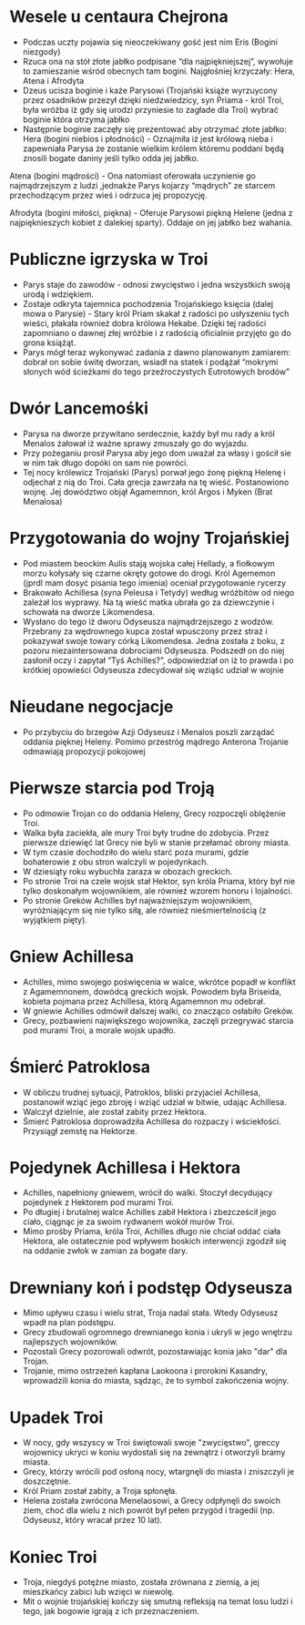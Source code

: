 # Wesele u centaura Chejrona

- Podczas uczty pojawia się nieoczekiwany gość jest nim Eris (Bogini niezgody)
- Rzuca ona na stół złote jabłko podpisane “dla najpiękniejszej”, wywołuje to zamieszanie wśród obecnych tam bogini. Najgłośniej krzyczały: Hera, Atena i Afrodyta
- Dzeus ucisza boginie i każe Parysowi (Trojański książe wyrzuycony przez osadników przezył dzięki niedzwiedzicy, syn Priama - król Troi, była wróżba iż gdy się urodzi przyniesie to zagłade dla Troi) wybrać boginie która otrzyma jabłko
- Następnie boginie zaczęły się prezentować aby otrzymać złote jabłko:
Hera (bogini niebios i płodności) - Oznajmiła iż jest królową nieba i zapewniała Parysa że zostanie wielkim królem któremu poddani będą znosili bogate daniny jeśli tylko odda jej jabłko. 

Atena (bogini mądrości) - Ona natomiast oferowała uczynienie go najmądrzejszym z ludzi ,jednakże Parys kojarzy “mądrych” ze starcem przechodzącym przez wieś i odrzuca jej propozycję.

Afrodyta (bogini miłości, piękna) - Oferuje Parysowi piękną Helene (jedna z najpięknieszych kobiet z dalekiej sparty). Oddaje on jej jabłko bez wahania.

# Publiczne igrzyska w Troi

- Parys staje do zawodów - odnosi zwycięstwo i jedna wszystkich swoją urodą i wdziękiem.
- Zostaje odkryta tajemnica pochodzenia Trojańskiego księcia (dalej mowa o Parysie) - Stary król Priam skakał z radości po usłyszeniu tych wieści, płakała również dobra królowa Hekabe. Dzięki tej radości zapomniano o dawnej złej wróżbie i z radością oficialnie przyjęto go do grona książąt.
- Parys mógł teraz wykonywać zadania z dawno planowanym zamiarem: dobrał on sobie świtę dworzan, wsiadł na statek i podążał “mokrymi słonych wód ścieżkami do tego przeźroczystych Eutrotowych brodów”

# Dwór Lancemośki

- Parysa na dworze przywitano serdecznie, każdy był mu rady a król Menalos żałował iż ważne sprawy zmuszały go do wyjazdu.
- Przy pożeganiu prosił Parysa aby jego dom uważał za własy i gościł sie w nim tak długo dopóki on sam nie powróci.
- Tej nocy królewicz Trojański (Parys) porwał jego żonę piękną Helenę i odjechał z nią do Troi. Cała grecja zawrzała na tę wieść. Postanowiono wojnę. Jej dowództwo objął Agamemnon, król Argos i Myken (Brat Menalosa)

# Przygotowania do wojny Trojańskiej

- Pod miastem beockim Aulis stają wojska całej Hellady, a fiołkowym morzu kołysały się czarne okręty gotowe do drogi. Król Agememon (jprdl mam dosyć pisania tego imienia) oceniał przygotowanie rycerzy
- Brakowało Achillesa (syna Peleusa i Tetydy) według wróżbitów od niego zależał los wyprawy. Na tą wieść matka ubrała go za dziewczynie i schowała na dworze Likomendesa.
- Wysłano do tego iż dworu Odyseusza najmądrzejszego z wodzów. Przebrany za wędrownego kupca został wpusczony przez straż i pokazywał swoje towary córką Likomendesa. Jedna została z boku, z pozoru niezaintersowana dobrociami Odyseusza. Podszedł on do niej zasłonił oczy i zapytał “Tyś Achilles?”, odpowiedział on iż to prawda i po krótkiej opowieści Odyseusza zdecydował się wziąśc udział w wojnie

# Nieudane negocjacje

- Po przybyciu do brzegów Azji Odyseusz i Menalos poszli zarządać oddania pięknej Heleny. Pomimo przestróg mądrego Anterona Trojanie odmawiają propozycji pokojowej

# Pierwsze starcia pod Troją

- Po odmowie Trojan co do oddania Heleny, Grecy rozpoczęli oblężenie Troi.
- Walka była zaciekła, ale mury Troi były trudne do zdobycia. Przez pierwsze dziewięć lat Grecy nie byli w stanie przełamać obrony miasta.
- W tym czasie dochodziło do wielu starć poza murami, gdzie bohaterowie z obu stron walczyli w pojedynkach.
- W dziesiąty roku wybuchła zaraza w obozach greckich.
- Po stronie Troi na czele wojsk stał Hektor, syn króla Priama, który był nie tylko doskonałym wojownikiem, ale również wzorem honoru i lojalności.
- Po stronie Greków Achilles był najważniejszym wojownikiem, wyróżniającym się nie tylko siłą, ale również nieśmiertelnością (z wyjątkiem pięty).

# Gniew Achillesa

- Achilles, mimo swojego poświęcenia w walce, wkrótce popadł w konflikt z Agamemnonem, dowódcą greckich wojsk. Powodem była Briseida, kobieta pojmana przez Achillesa, którą Agamemnon mu odebrał.
- W gniewie Achilles odmówił dalszej walki, co znacząco osłabiło Greków.
- Grecy, pozbawieni największego wojownika, zaczęli przegrywać starcia pod murami Troi, a morale wojsk upadło.

# Śmierć Patroklosa

- W obliczu trudnej sytuacji, Patroklos, bliski przyjaciel Achillesa, postanowił wziąć jego zbroję i wziąć udział w bitwie, udając Achillesa.
- Walczył dzielnie, ale został zabity przez Hektora.
- Śmierć Patroklosa doprowadziła Achillesa do rozpaczy i wściekłości. Przysiągł zemstę na Hektorze.

# Pojedynek Achillesa i Hektora

- Achilles, napełniony gniewem, wrócił do walki. Stoczył decydujący pojedynek z Hektorem pod murami Troi.
- Po długiej i brutalnej walce Achilles zabił Hektora i zbezcześcił jego ciało, ciągnąc je za swoim rydwanem wokół murów Troi.
- Mimo prośby Priama, króla Troi, Achilles długo nie chciał oddać ciała Hektora, ale ostatecznie pod wpływem boskich interwencji zgodził się na oddanie zwłok w zamian za bogate dary.

# Drewniany koń i podstęp Odyseusza

- Mimo upływu czasu i wielu strat, Troja nadal stała. Wtedy Odyseusz wpadł na plan podstępu.
- Grecy zbudowali ogromnego drewnianego konia i ukryli w jego wnętrzu najlepszych wojowników.
- Pozostali Grecy pozorowali odwrót, pozostawiając konia jako "dar" dla Trojan.
- Trojanie, mimo ostrzeżeń kapłana Laokoona i prorokini Kasandry, wprowadzili konia do miasta, sądząc, że to symbol zakończenia wojny.

# Upadek Troi

- W nocy, gdy wszyscy w Troi świętowali swoje "zwycięstwo", greccy wojownicy ukryci w koniu wydostali się na zewnątrz i otworzyli bramy miasta.
- Grecy, którzy wrócili pod osłoną nocy, wtargnęli do miasta i zniszczyli je doszczętnie.
- Król Priam został zabity, a Troja spłonęła.
- Helena została zwrócona Menelaosowi, a Grecy odpłynęli do swoich ziem, choć dla wielu z nich powrót był pełen przygód i tragedii (np. Odyseusz, który wracał przez 10 lat).

# Koniec Troi

- Troja, niegdyś potężne miasto, została zrównana z ziemią, a jej mieszkańcy zabici lub wzięci w niewolę.
- Mit o wojnie trojańskiej kończy się smutną refleksją na temat losu ludzi i tego, jak bogowie igrają z ich przeznaczeniem.
